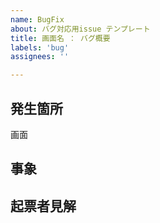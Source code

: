 ```yaml
---
name: BugFix
about: バグ対応用issue テンプレート
title: 画面名 ： バグ概要
labels: 'bug'
assignees: ''

---
```

<!-- タイトルを必ず書き換えてください-->
<!-- assigneeには画面作成者を設定してください -->

## 発生箇所
<!-- 画面名を記入 -->画面

## 事象
<!-- 何をしたら、何が起こった（可能ならエラーメッセージも記載する）-->
<!-- 例：
ユーザ名を300桁で入力したら500エラーが発生した。エラーメッセージは下記の通り。
could not execute statement; SQL [n/a]; nested exception is org.hibernate.exception.DataException
-->


## 起票者見解
<!-- 修正点 または どう動くべきか を記入 -->
<!-- 例：
jsでの入力チェック動いてないっぽい。
入力エラーのalertを表示して、サーバへのリクエスト飛ばさないのが正しい動き
-->
